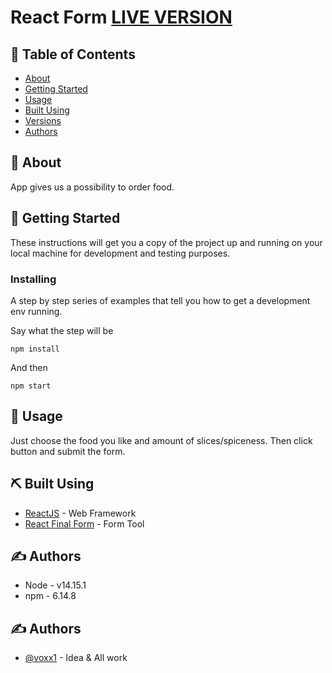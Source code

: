 # React Form [LIVE VERSION](https://dynamic-biscochitos-601f39.netlify.app/)

## 📝 Table of Contents
- [About](#about)
- [Getting Started](#getting_started)
- [Usage](#usage)
- [Built Using](#built_using)
- [Versions](#versions)
- [Authors](#authors)

## 🧐 About <a name = "about"></a>
App gives us a possibility to order food.  

## 🏁 Getting Started <a name = "getting_started"></a>
These instructions will get you a copy of the project up and running on your local machine for development and testing purposes.

### Installing
A step by step series of examples that tell you how to get a development env running.

Say what the step will be

```
npm install
```

And then

```
npm start
```

## 🎈 Usage <a name="usage"></a>
Just choose the food you like and amount of slices/spiceness. Then click button and submit the form. 

## ⛏️ Built Using <a name = "built_using"></a>
- [ReactJS](https://reactjs.org/) - Web Framework
- [React Final Form](https://final-form.org/react) - Form Tool

## ✍️ Authors <a name = "versions"></a>
- Node - v14.15.1
- npm - 6.14.8

## ✍️ Authors <a name = "authors"></a>
- [@voxx1](https://github.com/voxx1) - Idea & All work
